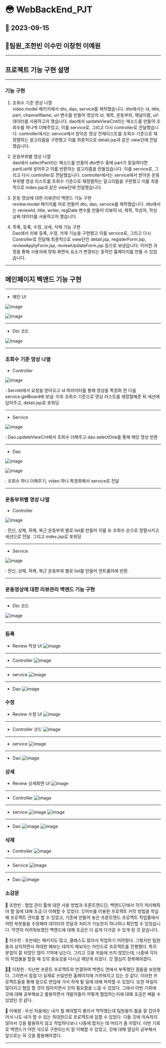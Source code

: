 # 😳 WebBackEnd_PJT
## 🍹 2023-09-15
## 🐥팀원_조한빈 이수민 이창헌 이예원
---
## 프로젝트 기능 구현 설명
---
### 기능 구현
1. 조회수 기준 영상 나열 <br>
video.model 패키지에서 dto, dao, service를 제작했습니다. dto에서는 id, title, part, channelName, url 변수를 만들어 영상의 id, 제목, 운동부위, 채널이름, url 데이터를 사용하고자 했습니다.
dao에서 updateViewCnt라는 메소드를 만들어 조회수를 하나씩 더해주었고, 이를 service로, 그리고 다시 controller로 전달했습니다.
controller에서는 service에서 받아온 영상 전체리스트를 조회수 기준으로 재정렬하는 알고리즘을 구현했고 이를 최종적으로 detail.jsp과 같은 view단에 전달했습니다.

2. 운동부위별 영상 나열 <br>
dao에서 selectPart라는 메소드를 만들어 dto변수 중에 part가 동일하다면 partList에 넣어주고 이를 반환하는 알고리즘을 만들었습니다. 이를 service로, 그리고 다시 controller로 전달했습니다. controller에서는 service에서 받아온 운동부위별 영상 리스트를 조회수 기준으로 재정렬하는 알고리즘을 구현했고 이를 최종적으로 index.jsp과 같은 view단에 전달했습니다.

3. 운동 영상에 대한 리뷰관리 백엔드 기능 구현 <br>
review.model 패키지를 따로 만들어 dto, dao, service를 제작했습니다. dto에서는 reviewId, title, writer, regDate 변수를 만들어 리뷰의 id, 제목, 작성자, 작성날짜 데이터를 사용하고자 했습니다.

4. 목록, 등록, 수정, 상세, 삭제 기능 구현 <br>
Dao에서 리뷰 등록, 수정, 삭제 기능을 구현했고 이를 service로, 그리고 다시 Controller로 전달해 최종적으로 view단인 detail.jsp, registerForm.jsp, reviewApplyForm.jsp, reviewUpdateForm.jsp 등으로 보냈습니다. 이러한 과정을 통해 사용자에 맞춰 화면속 요소가 변경되는 동적인 홈페이지를 만들 수 있었습니다.

---

## 메인페이지 벡앤드 기능 구현
---
- 메인 UI

![image](https://github.com/changbill/WebBackEnd_PJT/assets/128214736/cd647cbd-5157-4672-b530-c0e97f48c0fb)

![image](https://github.com/changbill/WebBackEnd_PJT/assets/128214736/07255371-3f52-4bff-8f19-1eec42c6cb1c)

---

- Dto 코드

![image](https://github.com/changbill/WebBackEnd_PJT/assets/128214736/368194dd-622b-472a-8312-94743b84284f)

---

### 조회수 기준 영상 나열
- Controller

![image](https://github.com/changbill/WebBackEnd_PJT/assets/128214736/170d4bb6-f608-40d3-b2d7-2de65df702be)

: Servlet에서 요청을 받아오고 id 파라미터를 통해 영상을 특정화 한 다음 service.getBoard에 보냄. 이후 조회수 기준으로 영상 리스트를 재정렬해준 뒤 세션에 담아주고, detail.jsp로 포워딩

---

- Service

![image](https://github.com/changbill/WebBackEnd_PJT/assets/128214736/cde5a16b-5ab9-489c-b046-aa347a6c419f)

: Dao.updateViewCnt에서 조회수 더해주고 dao.selectOne를 통해 해당 영상 반환

---

- Dao

![image](https://github.com/changbill/WebBackEnd_PJT/assets/128214736/d36e1b94-a9b4-4a10-85c8-2ebee01982ee)

![image](https://github.com/changbill/WebBackEnd_PJT/assets/128214736/1d0af09c-fe3e-4414-ac11-d5c38d0883f4)

: 조회수 하나 더해주기, video 하나 특정화해서 service로 전달

---

  
### 운동부위별 영상 나열
- Controller

![image](https://github.com/changbill/WebBackEnd_PJT/assets/128214736/b0ce5c9a-5fc8-450a-bd84-a657c00c7c03)

: 전신, 상체, 하체, 복근 운동부위 별로 list를 만들어 이를 또 조회수 순으로 정렬시키고 세션으로 전달. 그리고 index.jsp로 포워딩

---

- Service

![image](https://github.com/changbill/WebBackEnd_PJT/assets/128214736/f64cce1c-bfd8-405b-9f09-dbff4912942c)
  
: 전신, 상체, 하체, 복근 운동부위 별로 list를 만들어 컨트롤러에 반환.

---


### 운동영상에 대한 리뷰관리 백엔드 기능 구현 
---
- Dto 코드

![image](https://github.com/changbill/WebBackEnd_PJT/assets/128214736/8664a259-b06b-427e-9d0a-d2fb048014e4)

  
---

### 등록

- Review 작성 UI
![image](https://github.com/changbill/WebBackEnd_PJT/assets/128214736/e15b47e1-f2c7-4b58-b1a8-8075e685a37a)

---
- Controller
![image](https://github.com/changbill/WebBackEnd_PJT/assets/128214736/9a9b8a02-3f90-4e93-8880-4bb559e4b116)

---
- service
![image](https://github.com/changbill/WebBackEnd_PJT/assets/128214736/d748e34a-2645-4191-b03b-1951a756bc6d)

---
- Dao
![image](https://github.com/changbill/WebBackEnd_PJT/assets/128214736/21f0095b-6204-44f9-94fc-029d18fb2df2)


### 수정

- Review 수정 UI
![image](https://github.com/changbill/WebBackEnd_PJT/assets/128214736/71c3ccd0-692c-4f4b-80a6-43f0c5c10881)

---
- Controller 코드
![image](https://github.com/changbill/WebBackEnd_PJT/assets/128214736/729b1fbf-71a4-46b6-9697-ddadaf76489d)

---
- service
![image](https://github.com/changbill/WebBackEnd_PJT/assets/128214736/1d10dab1-1728-473a-ac52-c78941adcba4)

---
- Dao
![image](https://github.com/changbill/WebBackEnd_PJT/assets/128214736/811cfe03-f1f6-4950-9aaf-52d152433ac3)


### 상세

- Review 상세화면 UI
![image](https://github.com/changbill/WebBackEnd_PJT/assets/128214736/c42709e5-f2ab-40bd-adf6-60edaa6c5d1b)

---
- Controller
![image](https://github.com/changbill/WebBackEnd_PJT/assets/128214736/f54f04ad-1661-4ad1-ab09-e00d4fc9f849)

---
- service
![image](https://github.com/changbill/WebBackEnd_PJT/assets/128214736/2151211c-cfcd-41cf-8d6a-fa478e93e01d)
![image](https://github.com/changbill/WebBackEnd_PJT/assets/128214736/49195d93-f3b7-43bb-910b-cea852079e32)

---
- Dao
![image](https://github.com/changbill/WebBackEnd_PJT/assets/128214736/630f23de-6c2c-4a49-9254-17522c7e9920)
![image](https://github.com/changbill/WebBackEnd_PJT/assets/128214736/5b7db4b5-b380-4a82-9bd4-82440ea0c570)

### 삭제

- Controller
![image](https://github.com/changbill/WebBackEnd_PJT/assets/128214736/8d487bbc-3a74-4450-81eb-acba46e6cf1f)

---
- Service
![image](https://github.com/changbill/WebBackEnd_PJT/assets/128214736/26527566-1c69-453d-9155-3733b5bbdd4c)

---
- Dao
![image](https://github.com/changbill/WebBackEnd_PJT/assets/128214736/2369b6a6-320e-46c6-a4a7-ee230da2caa2)

  

### 소감문
🦍 조한빈 : 협업 관리 툴에 대한 사용 방법과 프론트엔드단, 백엔드단에서 각각 처리해줘야 할 일에 대해 조금 더 이해할 수 있었다. 
깃허브를 이용한 프로젝트 커밋 방법을 학습해 프로젝트 관리를 할 수 있었고, 기존에 만들어 놓은 프론트엔드 프로젝트 작업물에서 어떤 부분들을 수정해야
데이터의 전달과 처리가 가능한지 하나하나 확인할 수 있었습니다. 막연히 어려워보였던 백엔드에 대해 조금은 더 쉽게 다가갈 수 있게 된 것 같습니다.


🙈 이수민 : 초반에는 패키지도 많고, 클래스도 많아서 작업하기 어려웠다. 그렇지만 팀원들과 상의하면서 최대한 해보는 데까지 해보자는 마인드로 프로젝트를 진행했다. 
특히 분업이 잘 되었던 점이 기억에 남는다. 그리고 깃을 처음에 쓰지 않았는데, 나중에 각자의 작업물을 합칠 때 깃의 중요성을 다시금 깨닫게 되었다. 깃 열심히 정복해야겠다. 


🦸‍♂️ 이창헌 : 지난번 프론트 프로젝트와 연결하여 백엔드 면에서 부족했던 점들을 보완했다. 그러면서 점점 더 실제로 쓰일만한 홈페이지에 가까워지고 있는 것 같다. 이러한 프로젝트들을 통해 앞으로 현업에 가서 하게 될 일에 대해 파악할 수 있었다. 또한 파일이 많아지고 협업 할 것이 많아지면서 깃의 필요함을 느낄 수 있었다. 그래서 이번 기회에 깃에 대해 공부해보고 활용하면서 개발자들이 어떻게 협업하는지에 대해 조금은 배울 수 있었던 것 같다.


🤥 이예원 : 우선 처음에는 내가 뭘 해야할지 몰라서 막막했는데 팀원들이 틀을 잘 잡아주어서 나도 내가 할 수 있는 최대한으로 프로젝트에 임할 수 있었다. 다들 깃에 익숙하지 않아서 깃을 활용하지 않고 작업하다보니 나중에 합치는 데 머리가 좀 아팠다. 이번 기회로 백엔드가 어떤 식으로 구현되는지 잘 이해할 수 있었고, 깃에 대해 열심히 공부해서 앞으로는 꼭 깃을 활용해야겠다.

---

